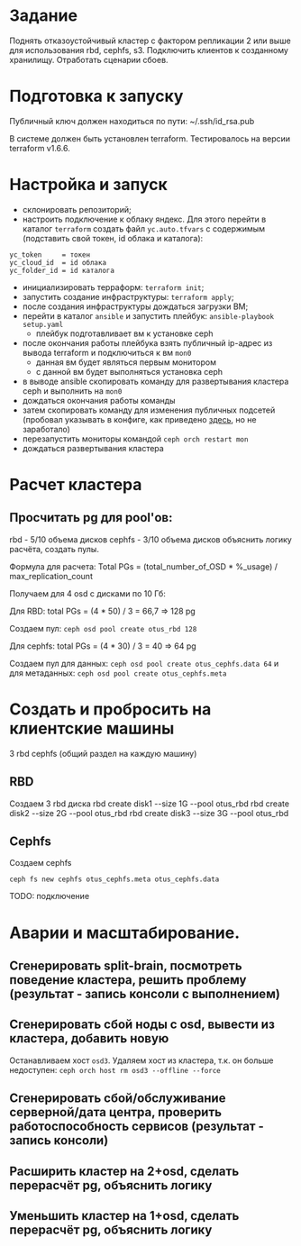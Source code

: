 # Задание

Поднять отказоустойчивый кластер с фактором репликации 2 или выше для использования rbd, cephfs, s3. Подключить клиентов к созданному хранилищу. Отработать сценарии сбоев.

# Подготовка к запуску

Публичный ключ должен находиться по пути: ~/.ssh/id_rsa.pub

В системе должен быть установлен terraform. Тестировалось на версии terraform v1.6.6.

# Настройка и запуск

* склонировать репозиторий;
* настроить подключение к облаку яндекс. Для этого перейти в каталог ```terraform``` создать файл ```yc.auto.tfvars``` с содержимым (подставить свой токен, id облака и каталога):

```
yc_token     = токен
yc_cloud_id  = id облака
yc_folder_id = id каталога
```

* инициализировать терраформ: ```terraform init```;
* запустить создание инфраструктуры: ```terraform apply```;
* после создания инфраструктуры дождаться загрузки ВМ;
* перейти в каталог ```ansible``` и запустить плейбук: ```ansible-playbook setup.yaml```
  * плейбук подготавливает вм к установке ceph
* после окончания работы плейбука взять публичный ip-адрес из вывода terraform и подключиться к вм ```mon0```
  * данная вм будет являться первым монитором
  * с данной вм будет выполняться установка ceph
* в выводе ansible скопировать команду для развертывания кластера ceph и выполнить на ```mon0```
* дождаться окончания работы команды
* затем скопировать команду для изменения публичных подсетей (пробовал указывать в конфиге, как приведено [здесь](https://www.ibm.com/docs/en/storage-ceph/5?topic=configuration-configuring-multiple-public-networks-cluster), но не заработало)
* перезапустить мониторы командой ```ceph orch restart mon```
* дождаться развертывания кластера

# Расчет кластера
## Просчитать pg для pool'ов:
rbd - 5/10 объема дисков
cephfs - 3/10 объема дисков
объяснить логику расчёта, создать пулы.

Формула для расчета:
Total PGs = (total_number_of_OSD * %_usage) / max_replication_count

Получаем для 4 osd с дисками по 10 Гб:

Для RBD: total PGs = (4 * 50) / 3 = 66,7 => 128 pg

Создаем пул: ```ceph osd pool create otus_rbd 128```

Для cephfs: total PGs = (4 * 30) / 3 = 40 => 64 pg

Создаем пул для данных: ```ceph osd pool create otus_cephfs.data 64```
и для метаданных: ```ceph osd pool create otus_cephfs.meta```

# Создать и пробросить на клиентские машины
3 rbd
cephfs (общий раздел на каждую машину)

## RBD
Создаем 3 rbd диска
rbd create disk1 --size 1G --pool otus_rbd
rbd create disk2 --size 2G --pool otus_rbd
rbd create disk3 --size 3G --pool otus_rbd

## Cephfs
Создаем cephfs

```ceph fs new cephfs otus_cephfs.meta otus_cephfs.data```

TODO: подключение

# Аварии и масштабирование.
## Сгенерировать split-brain, посмотреть поведение кластера, решить проблему (результат - запись консоли с выполнением)
## Сгенерировать сбой ноды с osd, вывести из кластера, добавить новую

Останавливаем хост ```osd3```.
Удаляем хост из кластера, т.к. он больше недоступен: ```ceph orch host rm osd3 --offline --force```

## Сгенерировать сбой/обслуживание серверной/дата центра, проверить работоспособность сервисов (результат - запись консоли)
## Расширить кластер на 2+osd, сделать перерасчёт pg, объяснить логику
## Уменьшить кластер на 1+osd, сделать перерасчёт pg, объяснить логику








